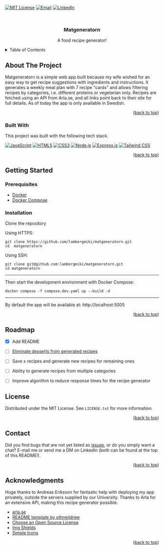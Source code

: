 <a id="readme-top"></a>
[![MIT License](https://img.shields.io/badge/License-MIT-green?style=for-the-badge)](https://github.com/lambergmiki/matgeneratorn/blob/main/LICENSE.txt)
[![Email](https://img.shields.io/badge/Email-miki@mikilamberg.me-blue?style=for-the-badge&logo=gmail&logoColor=white)](mailto:miki@mikilamberg.me)
[![LinkedIn](https://img.shields.io/badge/LinkedIn-Profile-0077B5?style=for-the-badge&logo=linkedin&logoColor=white)](https://www.linkedin.com/in/lambergmiki)



<!-- PROJECT header -->
<br />
<div align="center">

  <h3 align="center">Matgeneratorn</h3>

  <p align="center">
    A food recipe generator!
  </p>
</div>



<!-- TABLE OF CONTENTS -->
<details>
  <summary>Table of Contents</summary>
  <ol>
    <li>
      <a href="#about-the-project">About The Project</a>
      <ul>
        <li><a href="#built-with">Built With</a></li>
      </ul>
    </li>
    <li>
      <a href="#getting-started">Getting Started</a>
      <ul>
        <li><a href="#prerequisites">Prerequisites</a></li>
        <li><a href="#installation">Installation</a></li>
      </ul>
    </li>
    <li><a href="#roadmap">Roadmap</a></li>
    <li><a href="#license">License</a></li>
    <li><a href="#contact">Contact</a></li>
    <li><a href="#acknowledgments">Acknowledgments</a></li>
  </ol>
</details>



<!-- ABOUT THE PROJECT -->
## About The Project

Matgeneratorn is a simple web app built because my wife wished for an easy way to get recipe suggestions with ingredients and instructions. It generates a weekly meal plan with 7 recipe "cards" and allows filtering recipes by categories, i.e. different proteins or vegetarian only.
Recipes are fetched using an API from Arla.se, and all links point back to their site for full details. As of today the app is only available in Swedish.


<p align="right">(<a href="#readme-top">back to top</a>)</p>



### Built With

This project was built with the following tech stack.

[![JavaScript][JavaScript]][JavaScript-url]
[![HTML5][HTML5]][HTML5-url]
[![CSS3][CSS3]][CSS3-url]
[![Node.js][Node.js]][Node.js-url]
[![Express.js][Express.js]][Express-url]
[![Tailwind CSS][Tailwind CSS]][TailwindCSS-url]


<p align="right">(<a href="#readme-top">back to top</a>)</p>



<!-- GETTING STARTED -->
## Getting Started

### Prerequisites

* [Docker](https://www.docker.com/get-started)
* [Docker Compose](https://docs.docker.com/compose/)

### Installation

Clone the repository

Using HTTPS:
```
git clone https://github.com/lambergmiki/matgeneratorn.git
cd  matgeneratorn
```

Using SSH:
```
git clone git@github.com:lambergmiki/matgeneratorn.git
cd matgeneratorn
```
---


Then start the development environment with Docker Compose:
```
docker compose -f compose.dev.yaml up --build -d
```
---

By default the app will be available at: http://localhost:5005


<p align="right">(<a href="#readme-top">back to top</a>)</p>


<!-- ROADMAP -->
## Roadmap

- [x] Add README
- [ ] [Eliminate desserts from generated recipes](https://github.com/lambergmiki/matgeneratorn/issues/1)
- [ ] Save x recipes and generate new recipes for remaining ones
- [ ] Ability to generate recipes from multiple categories
- [ ] Improve algorithm to reduce response times for the recipe generator


<!-- LICENSE -->
## License

Distributed under the MIT License. See `LICENSE.txt` for more information.

<p align="right">(<a href="#readme-top">back to top</a>)</p>


<!-- CONTACT -->
## Contact

Did you find bugs that are not yet listed as [issues](https://github.com/lambergmiki/matgeneratorn/issues), or do you simply want a chat? E-mail me or send me a DM on LinkedIn (both can be found at the top of this README!).


<p align="right">(<a href="#readme-top">back to top</a>)</p>


<!-- ACKNOWLEDGMENTS -->
## Acknowledgments

Huge thanks to Andreas Eriksson for fantastic help with deploying my app privately, outside the servers supplied by our University.
Thanks to Arla for an extensive API, making this recipe generator possible.

* [arla.se](https://arla.se)
* [README template by othneildrew](https://github.com/othneildrew)
* [Choose an Open Source License](https://choosealicense.com)
* [Img Shields](https://shields.io)
* [Simple Icons](https://github.com/simple-icons/simple-icons)

<p align="right">(<a href="#readme-top">back to top</a>)</p>



<!-- MARKDOWN LINKS & IMAGES -->
<!-- https://www.markdownguide.org/basic-syntax/#reference-style-links -->
[license-shield]: https://img.shields.io/badge/MIT-green?style=for-the-badge
[MIT License]: https://img.shields.io/badge/License-MIT-green?style=for-the-badge
[license-url]: https://github.com/lambergmiki/matgeneratorn/blob/main/LICENSE.txt
[linkedin-shield]: https://img.shields.io/badge/LinkedIn-0077B5?style=for-the-badge&logo=linkedin&logoColor=white
[linkedin-url]: https://www.linkedin.com/in/lambergmiki
[JavaScript]: https://img.shields.io/badge/JavaScript-F7DF1E?style=for-the-badge&logo=javascript&logoColor=black
[JavaScript-url]: https://developer.mozilla.org/en-US/docs/Web/JavaScript
[HTML5]: https://img.shields.io/badge/HTML5-E34F26?style=for-the-badge&logo=html5&logoColor=white
[HTML5-url]: https://developer.mozilla.org/en-US/docs/Web/Guide/HTML/HTML5
[CSS3]: https://img.shields.io/badge/CSS3-1572B6?style=for-the-badge&logo=css3&logoColor=white
[CSS3-url]: https://developer.mozilla.org/en-US/docs/Web/CSS
[Node.js]: https://img.shields.io/badge/Node.js-339933?style=for-the-badge&logo=nodedotjs&logoColor=white
[Node.js-url]: https://nodejs.org/
[Express.js]: https://img.shields.io/badge/Express.js-000000?style=for-the-badge&logo=express&logoColor=white
[Express-url]: https://expressjs.com/
[Tailwind CSS]: https://img.shields.io/badge/Tailwind_CSS-38B2AC?style=for-the-badge&logo=tailwind-css&logoColor=white
[TailwindCSS-url]: https://tailwindcss.com/
